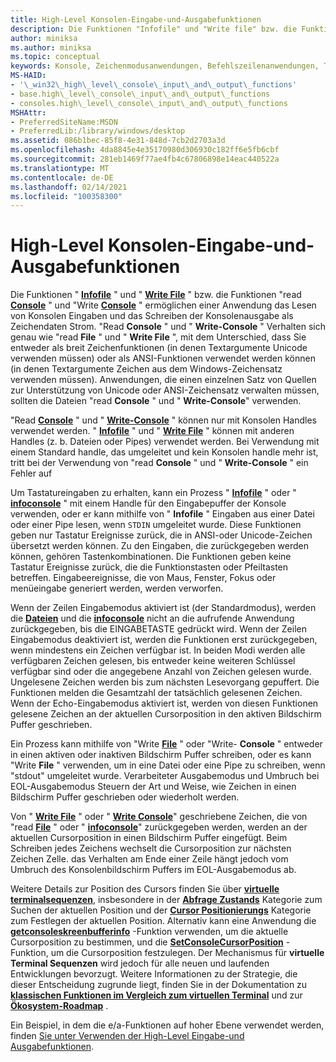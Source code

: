 ```yaml
---
title: High-Level Konsolen-Eingabe-und-Ausgabefunktionen
description: Die Funktionen "Infofile" und "Write file" bzw. die Funktionen "Read Console" und "Write Console" ermöglichen einer Anwendung das Lesen von Konsolen Eingaben und das Schreiben der Konsolenausgabe als Zeichendaten Strom.
author: miniksa
ms.author: miniksa
ms.topic: conceptual
keywords: Konsole, Zeichenmodusanwendungen, Befehlszeilenanwendungen, Terminalanwendungen, Konsolen-API
MS-HAID:
- '\_win32\_high\_level\_console\_input\_and\_output\_functions'
- base.high\_level\_console\_input\_and\_output\_functions
- consoles.high\_level\_console\_input\_and\_output\_functions
MSHAttr:
- PreferredSiteName:MSDN
- PreferredLib:/library/windows/desktop
ms.assetid: 086b1bec-85f8-4e31-848d-7cb2d2703a3d
ms.openlocfilehash: 4da8845e4e35170980d306930c182ff6e5fb6cbf
ms.sourcegitcommit: 281eb1469f77ae4fb4c67806898e14eac440522a
ms.translationtype: MT
ms.contentlocale: de-DE
ms.lasthandoff: 02/14/2021
ms.locfileid: "100358300"
---
```

# <a name="high-level-console-input-and-output-functions"></a>High-Level Konsolen-Eingabe-und-Ausgabefunktionen

Die Funktionen " [**Infofile**](/windows/win32/api/fileapi/nf-fileapi-readfile) " und " [**Write File**](/windows/win32/api/fileapi/nf-fileapi-writefile) " bzw. die Funktionen "read [**Console**](readconsole.md) " und "Write [**Console**](writeconsole.md) " ermöglichen einer Anwendung das Lesen von Konsolen Eingaben und das Schreiben der Konsolenausgabe als Zeichendaten Strom. "Read **Console** " und " **Write-Console** " Verhalten sich genau wie "read **File** " und " **Write File** ", mit dem Unterschied, dass Sie entweder als breit Zeichenfunktionen (in denen Textargumente Unicode verwenden müssen) oder als ANSI-Funktionen verwendet werden können (in denen Textargumente Zeichen aus dem Windows-Zeichensatz verwenden müssen). Anwendungen, die einen einzelnen Satz von Quellen zur Unterstützung von Unicode oder ANSI-Zeichensatz verwalten müssen, sollten die Dateien "read **Console** " und " **Write-Console**" verwenden.

"Read [**Console**](readconsole.md) " und " [**Write-Console**](writeconsole.md) " können nur mit Konsolen Handles verwendet werden. " [**Infofile**](/windows/win32/api/fileapi/nf-fileapi-readfile) " und " [**Write File**](/windows/win32/api/fileapi/nf-fileapi-writefile) " können mit anderen Handles (z. b. Dateien oder Pipes) verwendet werden. Bei Verwendung mit einem Standard handle, das umgeleitet und kein Konsolen handle mehr ist, tritt bei der Verwendung von "read **Console** " und " **Write-Console** " ein Fehler auf

Um Tastatureingaben zu erhalten, kann ein Prozess " [**Infofile**](/windows/win32/api/fileapi/nf-fileapi-readfile) " oder " [**infoconsole**](readconsole.md) " mit einem Handle für den Eingabepuffer der Konsole verwenden, oder er kann mithilfe von " **Infofile** " Eingaben aus einer Datei oder einer Pipe lesen, wenn `STDIN` umgeleitet wurde. Diese Funktionen geben nur Tastatur Ereignisse zurück, die in ANSI-oder Unicode-Zeichen übersetzt werden können. Zu den Eingaben, die zurückgegeben werden können, gehören Tastenkombinationen. Die Funktionen geben keine Tastatur Ereignisse zurück, die die Funktionstasten oder Pfeiltasten betreffen. Eingabeereignisse, die von Maus, Fenster, Fokus oder menüeingabe generiert werden, werden verworfen.

Wenn der Zeilen Eingabemodus aktiviert ist (der Standardmodus), werden die [**Dateien**](/windows/win32/api/fileapi/nf-fileapi-readfile) und die [**infoconsole**](readconsole.md) nicht an die aufrufende Anwendung zurückgegeben, bis die EINGABETASTE gedrückt wird. Wenn der Zeilen Eingabemodus deaktiviert ist, werden die Funktionen erst zurückgegeben, wenn mindestens ein Zeichen verfügbar ist. In beiden Modi werden alle verfügbaren Zeichen gelesen, bis entweder keine weiteren Schlüssel verfügbar sind oder die angegebene Anzahl von Zeichen gelesen wurde. Ungelesene Zeichen werden bis zum nächsten Lesevorgang gepuffert. Die Funktionen melden die Gesamtzahl der tatsächlich gelesenen Zeichen. Wenn der Echo-Eingabemodus aktiviert ist, werden von diesen Funktionen gelesene Zeichen an der aktuellen Cursorposition in den aktiven Bildschirm Puffer geschrieben.

Ein Prozess kann mithilfe von "Write [**File**](/windows/win32/api/fileapi/nf-fileapi-writefile) " oder "Write- **Console** " entweder in einen aktiven oder inaktiven Bildschirm Puffer schreiben, oder es kann "Write **File** " verwenden, um in eine Datei oder eine Pipe zu schreiben, wenn "stdout" umgeleitet wurde. Verarbeiteter Ausgabemodus und Umbruch bei EOL-Ausgabemodus Steuern der Art und Weise, wie Zeichen in einen Bildschirm Puffer geschrieben oder wiederholt werden.

Von " [**Write File**](/windows/win32/api/fileapi/nf-fileapi-writefile) " oder " [**Write Console**](writeconsole.md)" geschriebene Zeichen, die von "read [**File**](/windows/win32/api/fileapi/nf-fileapi-readfile) " oder " [**infoconsole**](readconsole.md)" zurückgegeben werden, werden an der aktuellen Cursorposition in einen Bildschirm Puffer eingefügt. Beim Schreiben jedes Zeichens wechselt die Cursorposition zur nächsten Zeichen Zelle. das Verhalten am Ende einer Zeile hängt jedoch vom Umbruch des Konsolenbildschirm Puffers im EOL-Ausgabemodus ab.

Weitere Details zur Position des Cursors finden Sie über **[virtuelle terminalsequenzen](console-virtual-terminal-sequences.md)**, insbesondere in der **[Abfrage Zustands](console-virtual-terminal-sequences.md#query-state)** Kategorie zum Suchen der aktuellen Position und der **[Cursor Positionierungs](console-virtual-terminal-sequences.md#cursor-positioning)** Kategorie zum Festlegen der aktuellen Position. Alternativ kann eine Anwendung die [**getconsoleskreenbufferinfo**](getconsolescreenbufferinfo.md) -Funktion verwenden, um die aktuelle Cursorposition zu bestimmen, und die [**SetConsoleCursorPosition**](setconsolecursorposition.md) -Funktion, um die Cursorposition festzulegen. Der Mechanismus für **virtuelle Terminal Sequenzen** wird jedoch für alle neuen und laufenden Entwicklungen bevorzugt. Weitere Informationen zu der Strategie, die dieser Entscheidung zugrunde liegt, finden Sie in der Dokumentation zu **[klassischen Funktionen im Vergleich zum virtuellen Terminal](classic-vs-vt.md)** und zur **[Ökosystem-Roadmap](ecosystem-roadmap.md)** .

Ein Beispiel, in dem die e/a-Funktionen auf hoher Ebene verwendet werden, finden [Sie unter Verwenden der High-Level Eingabe-und Ausgabefunktionen](using-the-high-level-input-and-output-functions.md).